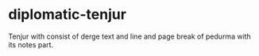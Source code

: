 # diplomatic-tenjur
Tenjur with consist of derge text and line and page break of pedurma with its notes part.
